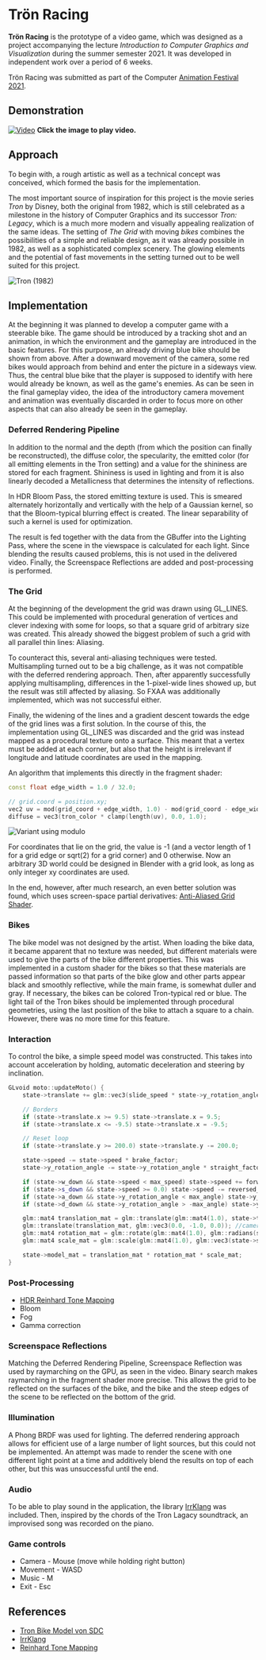 # Trön Racing

**Trön Racing** is the prototype of a video game, which was designed as a project accompanying the lecture *Introduction to Computer Graphics and Visualization* during the summer semester 2021. It was developed in independent work over a period of 6 weeks.

Trön Racing was submitted as part of the Computer [Animation Festival 2021](https://www.youtube.com/playlist?list=PLBQN9Lxu5Q5_MPKG6SQYKbXw6MOEEEJBe).

## Demonstration

[![Video](https://img.youtube.com/vi/pUJhhdyEusw/maxresdefault.jpg)](https://www.youtube.com/watch?v=pUJhhdyEusw)
**Click the image to play video.**

## Approach

To begin with, a rough artistic as well as a technical concept was conceived, which formed the basis for the implementation.

The most important source of inspiration for this project is the movie series *Tron* by Disney, both the original from 1982, which is still celebrated as a milestone in the history of Computer Graphics and its successor *Tron: Legacy*, which is a much more modern and visually appealing realization of the same ideas. The setting of *The Grid* with moving *bikes* combines the possibilities of a simple and reliable design, as it was already possible in 1982, as well as a sophisticated complex scenery. The glowing elements and the potential of fast movements in the setting turned out to be well suited for this project.

![Tron (1982)](doc/images/tron_1982.jpg)

## Implementation

At the beginning it was planned to develop a computer game with a steerable bike. The game should be introduced by a tracking shot and an animation, in which the environment and the gameplay are introduced in the basic features. For this purpose, an already driving blue bike should be shown from above. After a downward movement of the camera, some red bikes would approach from behind and enter the picture in a sideways view. Thus, the central blue bike that the player is supposed to identify with here would already be known, as well as the game's enemies. As can be seen in the final gameplay video, the idea of the introductory camera movement and animation was eventually discarded in order to focus more on other aspects that can also already be seen in the gameplay.

### Deferred Rendering Pipeline

In addition to the normal and the depth (from which the position can finally be reconstructed), the diffuse color, the specularity, the emitted color (for all emitting elements in the Tron setting) and a value for the shininess are stored for each fragment. Shininess is used in lighting and from it is also linearly decoded a Metallicness that determines the intensity of reflections.

In HDR Bloom Pass, the stored emitting texture is used. This is smeared alternately horizontally and vertically with the help of a Gaussian kernel, so that the Bloom-typical blurring effect is created. The linear separability of such a kernel is used for optimization.

The result is fed together with the data from the GBuffer into the Lighting Pass, where the scene in the viewspace is calculated for each light. Since blending the results caused problems, this is not used in the delivered video. Finally, the Screenspace Reflections are added and post-processing is performed.

### The Grid

At the beginning of the development the grid was drawn using GL_LINES. This could be implemented with procedural generation of vertices and clever indexing with some for loops, so that a square grid of arbitrary size was created. This already showed the biggest problem of such a grid with all parallel thin lines: Aliasing.

To counteract this, several anti-aliasing techniques were tested. Multisampling turned out to be a big challenge, as it was not compatible with the deferred rendering approach. Then, after apparently successfully applying multisampling, differences in the 1-pixel-wide lines showed up, but the result was still affected by aliasing. So FXAA was additionally implemented, which was not successful either.

Finally, the widening of the lines and a gradient descent towards the edge of the grid lines was a first solution. In the course of this, the implementation using GL_LINES was discarded and the grid was instead mapped as a procedural texture onto a surface. This meant that a vertex must be added at each corner, but also that the height is irrelevant if longitude and latitude coordinates are used in the mapping.

An algorithm that implements this directly in the fragment shader:

```c++
const float edge_width = 1.0 / 32.0;

// grid.coord = position.xy;
vec2 uv = mod(grid_coord + edge_width, 1.0) - mod(grid_coord - edge_width, 1.0) - 2.0 * edge_width;
diffuse = vec3(tron_color * clamp(length(uv), 0.0, 1.0);
```

![Variant using modulo](doc/images/grid_aliasing.png)

For coordinates that lie on the grid, the value is -1 (and a vector length of 1 for a grid edge or sqrt(2) for a grid corner) and 0 otherwise. Now an arbitrary 3D world could be designed in Blender with a grid look, as long as only integer xy coordinates are used.

In the end, however, after much research, an even better solution was found, which uses screen-space partial derivatives:
[Anti-Aliased Grid Shader](http://madebyevan.com/shaders/grid/).

### Bikes

The bike model was not designed by the artist. When loading the bike data, it became apparent that no texture was needed, but different materials were used to give the parts of the bike different properties. This was implemented in a custom shader for the bikes so that these materials are passed information so that parts of the bike glow and other parts appear black and smoothly reflective, while the main frame, is somewhat duller and gray. If necessary, the bikes can be colored Tron-typical red or blue. The light tail of the Tron bikes should be implemented through procedural geometries, using the last position of the bike to attach a square to a chain. However, there was no more time for this feature.

### Interaction

To control the bike, a simple speed model was constructed. This takes into account acceleration by holding, automatic deceleration and steering by inclination.

```c++
GLvoid moto::updateMoto() {
    state->translate += glm::vec3(slide_speed * state->y_rotation_angle / max_angle, move_speed * state->speed / max_speed, 0.0);

    // Borders
    if (state->translate.x >= 9.5) state->translate.x = 9.5;
    if (state->translate.x <= -9.5) state->translate.x = -9.5;

    // Reset loop
    if (state->translate.y >= 200.0) state->translate.y -= 200.0;

    state->speed -= state->speed * brake_factor;
    state->y_rotation_angle -= state->y_rotation_angle * straight_factor;

    if (state->w_down && state->speed < max_speed) state->speed += forward_acceleration;
    if (state->s_down && state->speed >= 0.0) state->speed -= reversed_acceleration;
    if (state->a_down && state->y_rotation_angle < max_angle) state->y_rotation_angle -= rotation_speed;
    if (state->d_down && state->y_rotation_angle > -max_angle) state->y_rotation_angle += rotation_speed;

    glm::mat4 translation_mat = glm::translate(glm::mat4(1.0), state->translate);
    glm::translate(translation_mat, glm::vec3(0.0, -1.0, 0.0)); //camera to front
    glm::mat4 rotation_mat = glm::rotate(glm::mat4(1.0), glm::radians(state->y_rotation_angle), glm::vec3(0.0, 1.0, 0.0));
    glm::mat4 scale_mat = glm::scale(glm::mat4(1.0), glm::vec3(state->scale));

    state->model_mat = translation_mat * rotation_mat * scale_mat;
}
```

### Post-Processing

- [HDR Reinhard Tone Mapping](https://www.shadertoy.com/view/WdjSW3)
- Bloom
- Fog
- Gamma correction

### Screenspace Reflections

Matching the Deferred Rendering Pipeline, Screenspace Reflection was used by raymarching on the GPU, as seen in the video. Binary search makes raymarching in the fragment shader more precise. This allows the grid to be reflected on the surfaces of the bike, and the bike and the steep edges of the scene to be reflected on the bottom of the grid.

### Illumination

A Phong BRDF was used for lighting. The deferred rendering approach allows for efficient use of a large number of light sources, but this could not be implemented.
An attempt was made to render the scene with one different light point at a time and additively blend the results on top of each other, but this was unsuccessful until the end.

### Audio

To be able to play sound in the application, the library [IrrKlang](https://www.ambiera.com/irrklang/) was included.
Then, inspired by the chords of the Tron Lagacy soundtrack, an improvised song was recorded on the piano.

### Game controls

- Camera - Mouse (move while holding right button)
- Movement - WASD
- Music - M
- Exit - Esc

## References

- [Tron Bike Model von SDC](https://sketchfab.com/3d-models/tron-moto-low-poly-sdc-free-e9b610ca2102447e90fff73ed85778b6)
- [IrrKlang](https://www.ambiera.com/irrklang/)
- [Reinhard Tone Mapping](https://www.shadertoy.com/view/WdjSW3)
